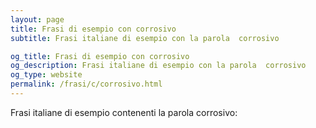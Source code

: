 ```yaml
---
layout: page
title: Frasi di esempio con corrosivo 
subtitle: Frasi italiane di esempio con la parola  corrosivo

og_title: Frasi di esempio con corrosivo 
og_description: Frasi italiane di esempio con la parola  corrosivo
og_type: website
permalink: /frasi/c/corrosivo.html
---
```


Frasi italiane di esempio contenenti la parola corrosivo:


